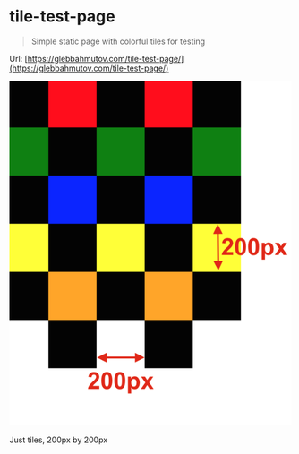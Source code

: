 # tile-test-page
> Simple static page with colorful tiles for testing

Url: [https://glebbahmutov.com/tile-test-page/](https://glebbahmutov.com/tile-test-page/)

![image](image.png)

Just tiles, 200px by 200px
